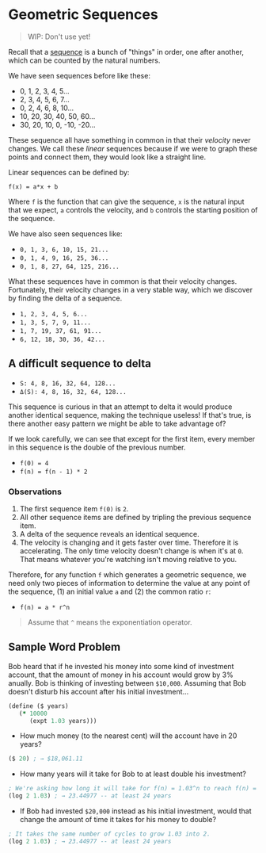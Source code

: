 # Geometric Sequences

> WIP: Don't use yet!

Recall that a [sequence](sequence.md) is a bunch of "things" in order, one after 
another, which can be counted by the natural numbers.

We have seen sequences before like these:

  * 0, 1, 2, 3, 4, 5...
  * 2, 3, 4, 5, 6, 7...
  * 0, 2, 4, 6, 8, 10...
  * 10, 20, 30, 40, 50, 60...
  * 30, 20, 10, 0, -10, -20...

These sequence all have something in common in that their *velocity* never 
changes. We call these *linear* sequences because if we were to graph these
points and connect them, they would look like a straight line.

Linear sequences can be defined by:

`f(x) = a*x + b`

Where `f` is the function that can give the sequence, `x` is the natural input
that we expect, `a` controls the velocity, and `b` controls the starting 
position of the sequence.

We have also seen sequences like:

  * `0, 1, 3, 6, 10, 15, 21...`
  * `0, 1, 4, 9, 16, 25, 36...`
  * `0, 1, 8, 27, 64, 125, 216...`

What these sequences have in common is that their velocity changes. Fortunately,
their velocity changes in a very stable way, which we discover by finding the
delta of a sequence.

  * `1, 2, 3, 4, 5, 6...`
  * `1, 3, 5, 7, 9, 11...`
  * `1, 7, 19, 37, 61, 91...`
  * `6, 12, 18, 30, 36, 42...`

## A difficult sequence to delta

*    `S: 4, 8, 16, 32, 64, 128...`
* `Δ(S): 4, 8, 16, 32, 64, 128...`

This sequence is curious in that an attempt to delta it would produce another
identical sequence, making the technique useless! If that's true, is there
another easy pattern we might be able to take advantage of?

If we look carefully, we can see that except for the first item, every member in
this sequence is the double of the previous number.

* `f(0) = 4`
* `f(n) = f(n - 1) * 2`

### Observations

1. The first sequence item `f(0)` is `2`.
2. All other sequence items are defined by tripling the previous sequence item.
3. A delta of the sequence reveals an identical sequence.
4. The velocity is changing and it gets faster over time. Therefore it is
   accelerating. The only time velocity doesn't change is when it's at `0`. That
   means whatever you're watching isn't moving relative to you.

Therefore, for any function `f` which generates a geometric sequence, we need
only two pieces of information to determine the value at any point of the 
sequence, (1) an initial value `a` and (2) the common ratio `r`:

* `f(n) = a * r^n`

> Assume that `^` means the exponentiation operator.

## Sample Word Problem

Bob heard that if he invested his money into some kind of investment account,
that the amount of money in his account would grow by 3% anually. Bob is 
thinking of investing between `$10,000`. Assuming that Bob doesn't disturb his
account after his initial investment...

``` clojure
(define ($ years)
   (* 10000 
      (expt 1.03 years)))
```

* How much money (to the nearest cent) will the account have in 20 years?

``` clojure
($ 20) ; → $18,061.11
```

* How many years will it take for Bob to at least double his investment?

``` clojure
; We're asking how long it will take for f(n) = 1.03^n to reach f(n) = 2.
(log 2 1.03) ; → 23.44977 -- at least 24 years
```

* If Bob had invested `$20,000` instead as his initial investment, would that
  change the amount of time it takes for his money to double?

``` clojure
; It takes the same number of cycles to grow 1.03 into 2.
(log 2 1.03) ; → 23.44977 -- at least 24 years
```
